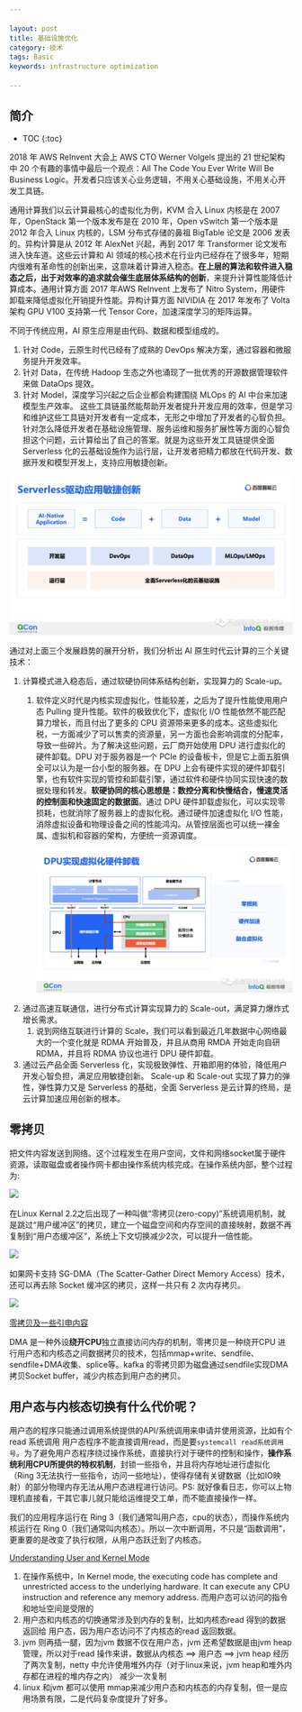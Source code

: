 ```yaml
---

layout: post
title: 基础设施优化
category: 技术
tags: Basic
keywords: infrastructure optimization

---
```


## 简介

* TOC
{:toc}

2018 年 AWS ReInvent 大会上 AWS CTO Werner Volgels 提出的 21 世纪架构中 20 个有趣的事情中最后一个观点：All The Code You Ever Write Will Be Business Logic。开发者只应该关心业务逻辑，不用关心基础设施，不用关心开发工具链。

通用计算我们以云计算最核心的虚拟化为例，KVM 合入 Linux 内核是在 2007 年，OpenStack 第一个版本发布是在 2010 年，Open vSwitch 第一个版本是 2012 年合入 Linux 内核的，LSM 分布式存储的鼻祖 BigTable 论文是 2006 发表的。异构计算是从 2012 年 AlexNet 兴起，再到 2017 年 Transformer 论文发布进入快车道。这些云计算和 AI 领域的核心技术在行业内已经存在了很多年，短期内很难有革命性的创新出来，这意味着计算进入稳态。**在上层的算法和软件进入稳态之后，出于对效率的追求就会催生底层体系结构的创新**，来提升计算性能降低计算成本。通用计算方面 2017 年AWS ReInvent 上发布了 Nitro System，用硬件卸载来降低虚拟化开销提升性能。异构计算方面 NIVIDIA 在 2017 年发布了 Volta 架构 GPU V100 支持第一代 Tensor Core，加速深度学习的矩阵运算。

不同于传统应用，AI 原生应用是由代码、数据和模型组成的。
1. 针对 Code，云原生时代已经有了成熟的 DevOps 解决方案，通过容器和微服务提升开发效率。
2. 针对 Data，在传统 Hadoop 生态之外也涌现了一批优秀的开源数据管理软件来做 DataOps 提效。
3. 针对 Model，深度学习兴起之后企业都会构建围绕 MLOps 的 AI 中台来加速模型生产效率。
这些工具链虽然能帮助开发者提升开发应用的效率，但是学习和维护这些工具链对开发者有一定成本，无形之中增加了开发者的心智负担。针对怎么降低开发者在基础设施管理、服务运维和服务扩展性等方面的心智负担这个问题，云计算给出了自己的答案。就是为这些开发工具链提供全面 Serverless 化的云基础设施作为运行层，让开发者把精力都放在代码开发、数据开发和模型开发上，支持应用敏捷创新。

![](/public/upload/basic/ai_basic.jpg)

通过对上面三个发展趋势的展开分析，我们分析出 AI 原生时代云计算的三个关键技术：
1. 计算模式进入稳态后，通过软硬协同体系结构创新，实现算力的 Scale-up。
    1. 软件定义时代是内核实现虚拟化，性能较差，之后为了提升性能使用用户态 Pulling 提升性能。软件的极致优化下，虚拟化 I/O 性能依然不能匹配算力增长，而且付出了更多的 CPU 资源带来更多的成本。这些虚拟化税，一方面减少了可以售卖的资源量，另一方面也会影响调度的分配率，导致一些碎片。为了解决这些问题，云厂商开始使用 DPU 进行虚拟化的硬件卸载。DPU 对于服务器是一个 PCIe 的设备板卡，但是它上面五脏俱全可以认为是一台小型的服务器。在 DPU 上会有硬件实现的硬件卸载引擎，也有软件实现的管控和卸载引擎，通过软件和硬件协同实现快速的数据处理和转发。**软硬协同的核心思想是：数控分离和快慢结合，慢速灵活的控制面和快速固定的数据面**。通过 DPU 硬件卸载虚拟化，可以实现零损耗，也就消除了服务器上的虚拟化税。通过硬件加速虚拟化 I/O 性能，消除虚拟设备和物理设备之间的性能鸿沟。从管控层面也可以统一裸金属、虚拟机和容器的架构，方便统一资源调度。

        ![](/public/upload/basic/dpu.jpg)
2. 通过高速互联通信，进行分布式计算实现算力的 Scale-out，满足算力爆炸式增长需求。
    1. 说到网络互联进行计算的 Scale，我们可以看到最近几年数据中心网络最大的一个变化就是 RDMA 开始普及，并且从商用 RMDA 开始走向自研 RDMA，并且将 RDMA 协议也进行 DPU 硬件卸载。
3. 通过云产品全面 Serverless 化，实现极致弹性、开箱即用的体验，降低用户开发心智负担，满足应用敏捷创新。
Scale-up 和 Scale-out 实现了算力的弹性，弹性算力又是 Serverless 的基础，全面 Serverless 是云计算的终局，是云计算加速应用创新的根本。

## 零拷贝

把文件内容发送到网络。这个过程发生在用户空间，文件和网络socket属于硬件资源，读取磁盘或者操作网卡都由操作系统内核完成。在操作系统内部，整个过程为:

![](/public/upload/basic/copy_file_to_socket.jpg)

在Linux Kernal 2.2之后出现了一种叫做“零拷贝(zero-copy)”系统调用机制，就是跳过“用户缓冲区”的拷贝，建立一个磁盘空间和内存空间的直接映射，数据不再复制到“用户态缓冲区”，系统上下文切换减少2次，可以提升一倍性能。

![](/public/upload/basic/copy_file_to_socket_in_kernel.jpg)

如果网卡支持 SG-DMA（The Scatter-Gather Direct Memory Access）技术，还可以再去除 Socket 缓冲区的拷贝，这样一共只有 2 次内存拷贝。

![](/public/upload/basic/copy_file_to_socket_sg_dma.jpg)

[零拷贝及一些引申内容](https://mp.weixin.qq.com/s/l_MRLyRW8lxvjtsKapT6HA)


DMA 是一种外设**绕开CPU**独立直接访问内存的机制，零拷贝是一种绕开CPU 进行用户态和内核态之间数据拷贝的技术，包括mmap+write、sendfile、sendfile+DMA收集、splice等。kafka 的零拷贝即为磁盘通过sendfile实现DMA 拷贝Socket buffer，减少内核态到用户态的拷贝。

## 用户态与内核态切换有什么代价呢？

用户态的程序只能通过调用系统提供的API/系统调用来申请并使用资源，比如有个read 系统调用 用户态程序不能直接调用read，而是要`systemcall read系统调用号`。为了避免用户态程序绕过操作系统，直接执行对于硬件的控制和操作，**操作系统利用CPU所提供的特权机制**，封锁一些指令，并且将内存地址进行虚拟化（Ring 3无法执行一些指令，访问一些地址），使得存储有关键数据（比如IO映射）的部分物理内存无法从用户态进程进行访问。PS: 就好像看日志，你可以上物理机直接看，干其它事儿就只能给运维提交工单，而不能直接操作一样。

我们的应用程序运行在 Ring 3（我们通常叫用户态，cpu的状态），而操作系统内核运行在 Ring 0（我们通常叫内核态）。所以一次中断调用，不只是“函数调用”，更重要的是改变了执行权限，从用户态跃迁到了内核态。

[Understanding User and Kernel Mode](https://blog.codinghorror.com/understanding-user-and-kernel-mode/)

1. 在操作系统中，In Kernel mode, the executing code has complete and unrestricted access to the underlying hardware. It can execute any CPU instruction and reference any memory address. 而用户态可以访问的指令和地址空间是受限的
2. 用户态和内核态的切换通常涉及到内存的复制，比如内核态read 得到的数据返回给 用户态，因为用户态访问不了内核态的read 返回数据。
3. jvm 则再插一腿，因为jvm 数据不仅在用户态，jvm 还希望数据是由jvm heap管理，所以对于read 操作来讲，数据从内核态 ==> 用户态  ==> jvm heap 经历了两次复制，netty 中允许使用堆外内存（对于linux来说，jvm heap和堆外内存都在进程的堆内存之内） 减少一次复制
4. linux 和jvm 都可以使用 mmap来减少用户态和内核态的内存复制，但一是应用场景有限，二是代码复杂度提升了好多。

